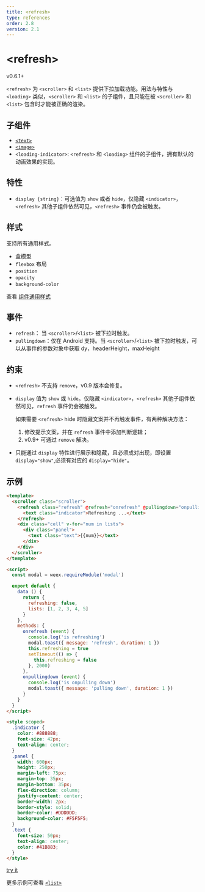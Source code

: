 ```yaml
---
title: <refresh>
type: references
order: 2.8
version: 2.1
---
```


# &lt;refresh&gt;

<span class="weex-version">v0.6.1+</span>

`<refresh>` 为 `<scroller>` 和 `<list>` 提供下拉加载功能。用法与特性与 `<loading>` 类似，`<scroller>` 和 `<list>` 的子组件，且只能在被 `<scroller>` 和 `<list>` 包含时才能被正确的渲染。

## 子组件

- [`<text>`](./text.html)
- [`<image>`](./image.html)
- `<loading-indicator>`: `<refresh>` 和 `<loading>` 组件的子组件，拥有默认的动画效果的实现。

## 特性

- `display {string}`：可选值为 `show` 或者 `hide`，仅隐藏 `<indicator>`，`<refresh>` 其他子组件依然可见，`<refresh>` 事件仍会被触发。

## 样式

支持所有通用样式。

- 盒模型
- `flexbox` 布局
- `position`
- `opacity`
- `background-color`

查看 [组件通用样式](../common-style.html)

## 事件

- `refresh`： 当 `<scroller>`/`<list>` 被下拉时触发。
- `pullingdown`：仅在 Android 支持。当 `<scroller>`/`<list>` 被下拉时触发，可以从事件的参数对象中获取 dy，headerHeight，maxHeight

## 约束

- `<refresh>` 不支持 `remove`，v0.9 版本会修复。
- `display` 值为 `show` 或 `hide`。仅隐藏 `<indicator>`，`<refresh>` 其他子组件依然可见，`refresh` 事件仍会被触发。

  如果需要 `<refresh>` hide 时隐藏文案并不再触发事件，有两种解决方法：

  1. 修改提示文案，并在 `refresh` 事件中添加判断逻辑；
  2. v0.9+ 可通过 `remove` 解决。

- 只能通过 `display` 特性进行展示和隐藏，且必须成对出现，即设置 `display="show"`,必须有对应的 `display="hide"`。

## 示例

```html
<template>
  <scroller class="scroller">
    <refresh class="refresh" @refresh="onrefresh" @pullingdown="onpullingdown" :display="refreshing ? 'show' : 'hide'">
      <text class="indicator">Refreshing ...</text>
    </refresh>
    <div class="cell" v-for="num in lists">
      <div class="panel">
        <text class="text">{{num}}</text>
      </div>
    </div>
  </scroller>
</template>

<script>
  const modal = weex.requireModule('modal')

  export default {
    data () {
      return {
        refreshing: false,
        lists: [1, 2, 3, 4, 5]
      }
    },
    methods: {
      onrefresh (event) {
        console.log('is refreshing')
        modal.toast({ message: 'refresh', duration: 1 })
        this.refreshing = true
        setTimeout(() => {
          this.refreshing = false
        }, 2000)
      },
      onpullingdown (event) {
        console.log('is onpulling down')
        modal.toast({ message: 'pulling down', duration: 1 })
      }
    }
  }
</script>

<style scoped>
  .indicator {
    color: #888888;
    font-size: 42px;
    text-align: center;
  }
  .panel {
    width: 600px;
    height: 250px;
    margin-left: 75px;
    margin-top: 35px;
    margin-bottom: 35px;
    flex-direction: column;
    justify-content: center;
    border-width: 2px;
    border-style: solid;
    border-color: #DDDDDD;
    background-color: #F5F5F5;
  }
  .text {
    font-size: 50px;
    text-align: center;
    color: #41B883;
  }
</style>
```

[try it](http://dotwe.org/vue/d3db5f344220a6339de044a5e33c502b)

更多示例可查看 [`<list>`](./list.html)
